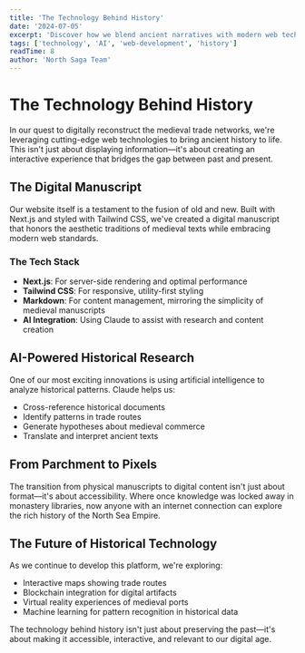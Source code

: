```yaml
---
title: 'The Technology Behind History'
date: '2024-07-05'
excerpt: 'Discover how we blend ancient narratives with modern web technologies, using artificial intelligence to illuminate the connections between medieval trade routes and today\'s digital highways.'
tags: ['technology', 'AI', 'web-development', 'history']
readTime: 8
author: 'North Saga Team'
---
```


# The Technology Behind History

In our quest to digitally reconstruct the medieval trade networks, we're leveraging cutting-edge web technologies to bring ancient history to life. This isn't just about displaying information—it's about creating an interactive experience that bridges the gap between past and present.

## The Digital Manuscript

Our website itself is a testament to the fusion of old and new. Built with Next.js and styled with Tailwind CSS, we've created a digital manuscript that honors the aesthetic traditions of medieval texts while embracing modern web standards.

### The Tech Stack

- **Next.js**: For server-side rendering and optimal performance
- **Tailwind CSS**: For responsive, utility-first styling
- **Markdown**: For content management, mirroring the simplicity of medieval manuscripts
- **AI Integration**: Using Claude to assist with research and content creation

## AI-Powered Historical Research

One of our most exciting innovations is using artificial intelligence to analyze historical patterns. Claude helps us:

- Cross-reference historical documents
- Identify patterns in trade routes
- Generate hypotheses about medieval commerce
- Translate and interpret ancient texts

## From Parchment to Pixels

The transition from physical manuscripts to digital content isn't just about format—it's about accessibility. Where once knowledge was locked away in monastery libraries, now anyone with an internet connection can explore the rich history of the North Sea Empire.

## The Future of Historical Technology

As we continue to develop this platform, we're exploring:

- Interactive maps showing trade routes
- Blockchain integration for digital artifacts
- Virtual reality experiences of medieval ports
- Machine learning for pattern recognition in historical data

The technology behind history isn't just about preserving the past—it's about making it accessible, interactive, and relevant to our digital age. 